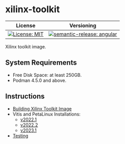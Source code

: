 # xilinx-toolkit

| License | Versioning |
| ------- | ---------- |
| [![License: MIT](https://img.shields.io/badge/License-MIT-yellow.svg)](https://opensource.org/licenses/MIT) | [![semantic-release: angular](https://img.shields.io/badge/semantic--release-angular-e10079?logo=semantic-release)](https://github.com/semantic-release/semantic-release) |

Xilinx toolkit image.


## System Requirements

* Free Disk Space: at least 250GB.
* Podman 4.5.0 and above.


## Instructions

* [Building Xilinx Toolkit Image](docs/building-image.md)
* Vitis and PetaLinux Installations:
    * [v2022.1](docs/xilinx-installations/v2022.1.md)
    * [v2022.2](docs/xilinx-installations/v2022.2.md)
    * [v2023.1](docs/xilinx-installations/v2023.1.md)
* [Testing](docs/testing.md)
